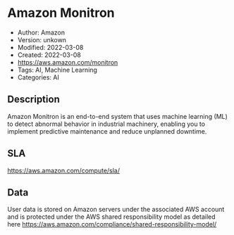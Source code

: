 # Amazon Monitron

* Author: Amazon
* Version: unkown
* Modified: 2022-03-08
* Created: 2022-03-08
* <https://aws.amazon.com/monitron>
* Tags: AI, Machine Learning
* Categories: AI

## Description

Amazon Monitron is an end-to-end system that uses machine learning (ML) to detect abnormal behavior in industrial machinery, enabling you to implement predictive maintenance and reduce unplanned downtime.

## SLA

https://aws.amazon.com/compute/sla/

## Data

User data is stored on Amazon servers under the associated AWS account and is protected under the AWS shared responsibility model as detailed here https://aws.amazon.com/compliance/shared-responsibility-model/
